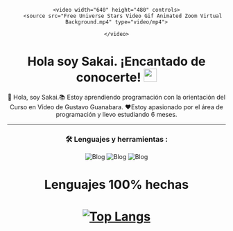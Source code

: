 <div id="badges" align="center">
<img decoding="async" src="https://visitor-badge-reloaded.herokuapp.com/badge?page_id=noelianav91.noelianav91&color=00cf00" alt=""/>


    <video width="640" height="480" controls>
        <source src="Free Universe Stars Video Gif Animated Zoom Virtual Background.mp4" type="video/mp4">
        
    </video>

<h1>
  Hola soy Sakai. ¡Encantado de conocerte!
  <img decoding="async" src="https://media.giphy.com/media/hvRJCLFzcasrR4ia7z/giphy.gif" width="30px"/>
</h1>


👋 Hola, soy Sakai.📚 Estoy aprendiendo programación con la orientación del Curso en Vídeo de Gustavo Guanabara. ❤️Estoy apasionado por el área de programación y llevo estudiando 6 meses.

---

### :hammer_and_wrench: Lenguajes y herramientas :

![Blog](https://img.shields.io/badge/HTML5-E34F26?style=for-the-badge&logo=html5&logoColor=white) ![Blog](https://img.shields.io/badge/CSS3-1572B6?style=for-the-badge&logo=css3&logoColor=white) ![Blog](https://img.shields.io/badge/Python-14354C?style=for-the-badge&logo=python&logoColor=white)


<div id="badges" align="center">
 <h1>Lenguajes 100% hechas <h1>

   
[![Top Langs](https://github-readme-stats.vercel.app/api/top-langs/?username=noelianav91&layout=compact&theme=vision-friendly-dark)](https://github.com/anuraghazra/github-readme-stats)
